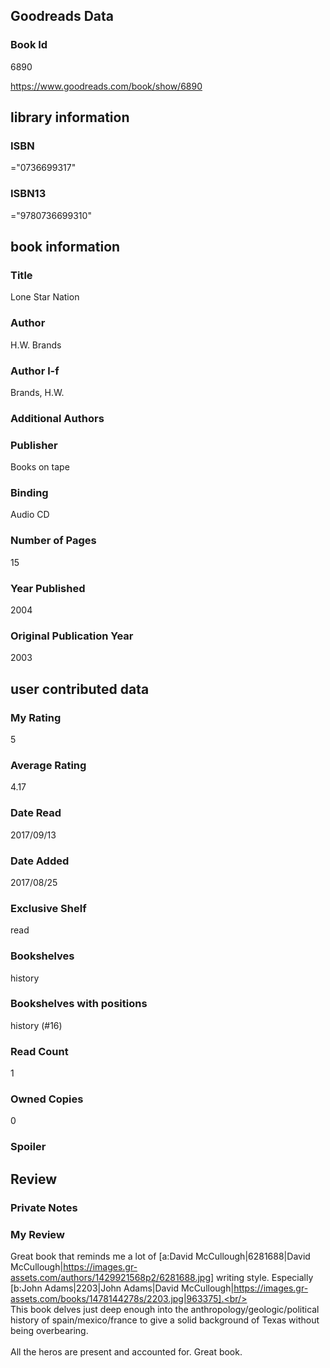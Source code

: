 <!-- This template shows how to bulk convert all columns of data into one markdown file -->
<!-- caveat: KeyError if there's a mismatch. Empty values output nothing -->

## Goodreads Data

### Book Id 

6890

https://www.goodreads.com/book/show/6890

## library information

### ISBN 
="0736699317"

### ISBN13 
="9780736699310"

## book information

### Title
Lone Star Nation

### Author 
H.W. Brands

### Author l-f 
Brands, H.W.

### Additional Authors


### Publisher 
Books on tape

### Binding
Audio CD

### Number of Pages
15

### Year Published
2004

### Original Publication Year 
2003

## user contributed data

### My Rating
5

### Average Rating
4.17

### Date Read
2017/09/13

### Date Added
2017/08/25

### Exclusive Shelf
read

### Bookshelves
history

### Bookshelves with positions
history (#16)

### Read Count
1

### Owned Copies
0

### Spoiler 


## Review

### Private Notes


### My Review
Great book that reminds me a lot of [a:David McCullough|6281688|David McCullough|https://images.gr-assets.com/authors/1429921568p2/6281688.jpg] writing style. Especially [b:John Adams|2203|John Adams|David McCullough|https://images.gr-assets.com/books/1478144278s/2203.jpg|963375].<br/><br/>This book delves just deep enough into the anthropology/geologic/political history of spain/mexico/france to give a solid background of Texas without being overbearing.<br/><br/>All the heros are present and accounted for. Great book.